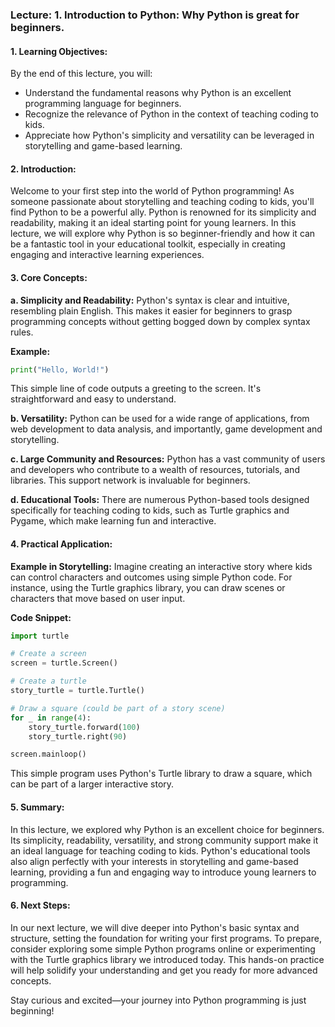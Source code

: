 ### Lecture: 1. Introduction to Python: Why Python is great for beginners.

#### 1. Learning Objectives:
By the end of this lecture, you will:
- Understand the fundamental reasons why Python is an excellent programming language for beginners.
- Recognize the relevance of Python in the context of teaching coding to kids.
- Appreciate how Python's simplicity and versatility can be leveraged in storytelling and game-based learning.

#### 2. Introduction:
Welcome to your first step into the world of Python programming! As someone passionate about storytelling and teaching coding to kids, you'll find Python to be a powerful ally. Python is renowned for its simplicity and readability, making it an ideal starting point for young learners. In this lecture, we will explore why Python is so beginner-friendly and how it can be a fantastic tool in your educational toolkit, especially in creating engaging and interactive learning experiences.

#### 3. Core Concepts:

**a. Simplicity and Readability:**
Python's syntax is clear and intuitive, resembling plain English. This makes it easier for beginners to grasp programming concepts without getting bogged down by complex syntax rules.

**Example:**
```python
print("Hello, World!")
```
This simple line of code outputs a greeting to the screen. It's straightforward and easy to understand.

**b. Versatility:**
Python can be used for a wide range of applications, from web development to data analysis, and importantly, game development and storytelling.

**c. Large Community and Resources:**
Python has a vast community of users and developers who contribute to a wealth of resources, tutorials, and libraries. This support network is invaluable for beginners.

**d. Educational Tools:**
There are numerous Python-based tools designed specifically for teaching coding to kids, such as Turtle graphics and Pygame, which make learning fun and interactive.

#### 4. Practical Application:

**Example in Storytelling:**
Imagine creating an interactive story where kids can control characters and outcomes using simple Python code. For instance, using the Turtle graphics library, you can draw scenes or characters that move based on user input.

**Code Snippet:**
```python
import turtle

# Create a screen
screen = turtle.Screen()

# Create a turtle
story_turtle = turtle.Turtle()

# Draw a square (could be part of a story scene)
for _ in range(4):
    story_turtle.forward(100)
    story_turtle.right(90)

screen.mainloop()
```
This simple program uses Python's Turtle library to draw a square, which can be part of a larger interactive story.

#### 5. Summary:
In this lecture, we explored why Python is an excellent choice for beginners. Its simplicity, readability, versatility, and strong community support make it an ideal language for teaching coding to kids. Python's educational tools also align perfectly with your interests in storytelling and game-based learning, providing a fun and engaging way to introduce young learners to programming.

#### 6. Next Steps:
In our next lecture, we will dive deeper into Python's basic syntax and structure, setting the foundation for writing your first programs. To prepare, consider exploring some simple Python programs online or experimenting with the Turtle graphics library we introduced today. This hands-on practice will help solidify your understanding and get you ready for more advanced concepts.

Stay curious and excited—your journey into Python programming is just beginning!